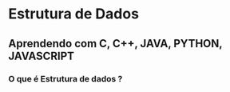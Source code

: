 # Estrutura de Dados 
## Aprendendo com C, C++, JAVA, PYTHON, JAVASCRIPT

### O que é Estrutura de dados ?



